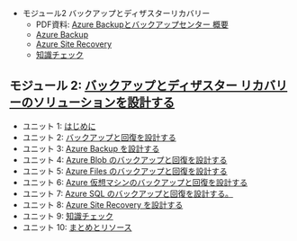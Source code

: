   - モジュール2 バックアップとディザスターリカバリー
    - PDF資料: [Azure Backupとバックアップセンター 概要](pdf/Azure%20Backup.pdf)
    - [Azure Backup](../AZ-303/mod12-02-backup.md)
    - [Azure Site Recovery](../AZ-303/mod12-03-site-recovery.md)
    - [知識チェック](day2-lp2-m2-check.md)

## モジュール 2: [バックアップとディザスター リカバリーのソリューションを設計する](https://docs.microsoft.com/ja-jp/learn/modules/design-solution-for-backup-disaster-recovery/)
- ユニット 1: [はじめに](https://docs.microsoft.com/ja-jp/learn/modules/design-solution-for-backup-disaster-recovery/1-introduction)
- ユニット 2: [バックアップと回復を設計する](https://docs.microsoft.com/ja-jp/learn/modules/design-solution-for-backup-disaster-recovery/2-design-recovery)
- ユニット 3: [Azure Backup を設計する](https://docs.microsoft.com/ja-jp/learn/modules/design-solution-for-backup-disaster-recovery/3-design-for-azure-backup)
- ユニット 4: [Azure Blob のバックアップと回復を設計する](https://docs.microsoft.com/ja-jp/learn/modules/design-solution-for-backup-disaster-recovery/4-design-for-azure-blob-backup-recovery)
- ユニット 5: [Azure Files のバックアップと回復を設計する](https://docs.microsoft.com/ja-jp/learn/modules/design-solution-for-backup-disaster-recovery/5-design-for-azure-files-backup-recovery)
- ユニット 6: [Azure 仮想マシンのバックアップと回復を設計する](https://docs.microsoft.com/ja-jp/learn/modules/design-solution-for-backup-disaster-recovery/6-design-for-azure-virtual-machine-backup-recovery)
- ユニット 7: [Azure SQL のバックアップと回復を設計する。](https://docs.microsoft.com/ja-jp/learn/modules/design-solution-for-backup-disaster-recovery/7-design-for-azure-sql-backup-recovery)
- ユニット 8: [Azure Site Recovery を設計する](https://docs.microsoft.com/ja-jp/learn/modules/design-solution-for-backup-disaster-recovery/8-design-for-azure-site-recovery)
- ユニット 9: [知識チェック](https://docs.microsoft.com/ja-jp/learn/modules/design-solution-for-backup-disaster-recovery/9-knowledge-check)
- ユニット 10: [まとめとリソース](https://docs.microsoft.com/ja-jp/learn/modules/design-solution-for-backup-disaster-recovery/10-summary-resources)

